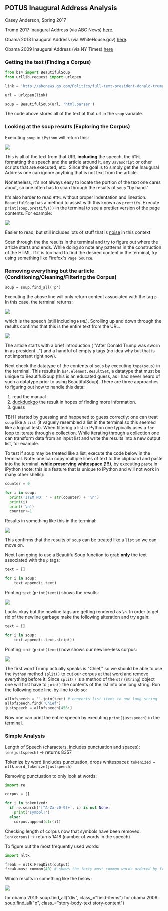 ## POTUS Inaugural Address Analysis
Casey Anderson, Spring 2017

Trump 2017 Inaugural Address (via ABC News) [here](http://abcnews.go.com/Politics/full-text-president-donald-trumps-inauguration-speech/story?id=44915821).

Obama 2013 Inaugural Address (via WhiteHouse.gov) [here](https://obamawhitehouse.archives.gov/the-press-office/2013/01/21/inaugural-address-president-barack-obama).

Obama 2009 Inaugural Address (via NY Times) [here](http://www.nytimes.com/2009/01/20/us/politics/20text-obama.html)


### Getting the text (Finding a Corpus)

```python
from bs4 import BeautifulSoup
from urllib.request import urlopen

link = 'http://abcnews.go.com/Politics/full-text-president-donald-trumps-inauguration-speech/story?id=44915821'

url = urlopen(link)

soup = BeautifulSoup(url, 'html.parser')
```

The code above stores all of the text at that url in the `soup` variable.


### Looking at the soup results (Exploring the Corpus)

Executing `soup` in `iPython` will return this:

![](/imgs/ugly.png)

This is all of the text from that URL **including** the speech, the `HTML` formatting the speech and the article around it, any `Javascript` or other scripts that are executed, etc.. Since the goal is to simply get the Inaugural Address one can ignore anything that is not text from the article.

Nonetheless, it's not always easy to locate the portion of the text one cares about, so one often has to scan through the results of `soup` "by hand."

It's also harder to read `HTML` without proper indentation and lineation. `BeautifulSoup` has a method to assist with this known as `prettify`. Execute `print(soup.prettify())` in the terminal to see a prettier version of the page contents. For example:

![](/imgs/pretty.png)

Easier to read, but still includes lots of stuff that is [noise](https://en.wikipedia.org/wiki/Signal-to-noise_ratio) in this context.

Scan through the the results in the terminal and try to figure out where the article starts and ends. While doing so note any patterns in the construction of the HTML. If it is too hard to find the desired content in the terminal, try using something like Firefox's `Page Source`.


### Removing everything but the article (Conditioning/Cleaning/Filtering the Corpus)

`soup = soup.find_all('p')`

Executing the above line will only return content associated with the tag `p`. In this case, the terminal returns:

![](/imgs/find_all_p_tag.png)

which is the speech (still including `HTML`). Scrolling up and down through the results confirms that this is the entire text from the URL.

![](/imgs/top_of_article.png)

The article starts with a brief introduction ( "After Donald Trump was sworn in as president...") and a handful of empty `p` tags (no idea why but that is not important right now).

Next check the datatype of the contents of `soup` by executing `type(soup)` in the terminal. This results in `bs4.element.ResultSet`, a datatype that must be unique to BeautifulSoup (this is an educated guess, as I had never heard of such a datatype prior to using BeautifulSoup). There are three approaches to figuring out how to handle this data:

1. read the manual
2. [duckduckgo](https://duckduckgo.com/) the result in hopes of finding more information.
3. guess

TBH I started by guessing and happened to guess correctly: one can treat `soup` like a `list` (it vaguely resembled a list in the terminal so this seemed like a logical test). When filtering a list in Python one typically uses a `for` loop to iterate through a collection. While iterating through a collection one can transform data from an input list and write the results into a new output list, for example.

To test if soup may be treated like a list, execute the code below in the terminal. Note: one can copy multiple lines of text to the clipboard and paste into the terminal, **while preserving whitespace (!!!)**, by executing `paste` in iPython (note: this is a feature that is unique to iPython and will not work in many other shells):

```python
counter = 0

for i in soup:
  print('ITEM NO. ' + str(counter) + '\n')
  print(i)
  print('\n')
  counter+=1
```

Results in something like this in the terminal:

![](/imgs/list_test.png)

This confirms that the results of `soup` can be treated like a `list` so we can move on.

Next I am going to use a BeautifulSoup function to grab **only** the text associated with the `p` tags:

```python
text = []

for i in soup:
    text.append(i.text)
```

Printing `text` (`print(text)`) shows the results:

![](/imgs/results_whitespace_problem.png)

Looks okay but the newline tags are getting rendered as `\n`. In order to get rid of the newline garbage make the following alteration and try again:

```python
text = []

for i in soup:
    text.append(i.text.strip())
```

Printing `text` (`print(text)`) now shows our newline-less corpus:

![](/imgs/no_newlines.png)

The first word Trump actually speaks is "Chief," so we should be able to use the `Python` method `split()` to cut our corpus at that word and remove everything before it. Since `split()` is a method of the `str` (`String`) object one will first have to `join()` the contents of the list into one long string. Run the following code line-by-line to do so:

```python
allofspeech = ''.join(text) # converts list items to one long string
allofspeech.find('Chief')
justspeech = allofspeech[456:]
```

Now one can print the entire speech by executing `print(justspeech)` in the terminal.


### Simple Analysis

Length of Speech (characters, includes punctuation and spaces): `len(justspeech)` -> returns 8357

Tokenize by word (includes punctuation, drops whitespace): `tokenized = nltk.word_tokenize(justspeech)`

Removing punctuation to only look at words:

```python
import re

corpus = []

for i in tokenized:
  if re.search('[^A-Za-z0-9]+', i) is not None:
    print('symbol!')
  else:
    corpus.append(str(i))
```

Checking length of corpus now that symbols have been removed: `len(corpus)` -> returns 1418 (number of words in the speech)

To figure out the most frequently used words:

```python
import nltk

freak = nltk.FreqDist(output)
freak.most_common(40) # shows the forty most common words ordered by frequency
```
Which results in something like the below:

![](/imgs/most_common.png)


for obama 2013: soup.find_all("div", class_="field-items")
for obama 2009: soup.find_all("p", class_="story-body-text story-content")
